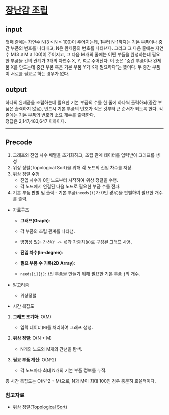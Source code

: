 # [장난감 조립](https://www.acmicpc.net/problem/2637)

## input
첫째 줄에는 자연수 N(3 ≤ N ≤ 100)이 주어지는데, 1부터 N-1까지는 기본 부품이나 중간 부품의 번호를 나타내고, N은 완제품의 번호를 나타낸다. 그리고 그 다음 줄에는 자연수 M(3 ≤ M ≤ 100)이 주어지고, 그 다음 M개의 줄에는 어떤 부품을 완성하는데 필요한 부품들 간의 관계가 3개의 자연수 X, Y, K로 주어진다. 이 뜻은 "중간 부품이나 완제품 X를 만드는데 중간 부품 혹은 기본 부품 Y가 K개 필요하다"는 뜻이다. 두 중간 부품이 서로를 필요로 하는 경우가 없다.

## output
하나의 완제품을 조립하는데 필요한 기본 부품의 수를 한 줄에 하나씩 출력하되(중간 부품은 출력하지 않음), 반드시 기본 부품의 번호가 작은 것부터 큰 순서가 되도록 한다. 각 줄에는 기본 부품의 번호와 소요 개수를 출력한다.  
정답은 2,147,483,647 이하이다.

---

## Precode
1. 그래프와 진입 차수 배열을 초기화하고, 조립 관계 데이터를 입력받아 그래프를 생성
2. 위상 정렬(Topological Sort)을 위해 각 노드의 진입 차수를 저장.
3. 위상 정렬 수행
    - 진입 차수가 0인 노드부터 시작하여 위상 정렬을 수행.
    - 각 노드에서 연결된 다음 노드로 필요한 부품 수를 전파.
4. 기본 부품 판별 및 출력
       - 기본 부품(`needs[i]`가 0인 경우)을 판별하여 필요한 개수를 출력.


* 자료구조
   - **그래프(Graph)**:
   - 각 부품의 조립 관계를 나타냄.
   - 방향성 있는 간선(`Y -> X`)과 가중치(`K`)로 구성된 그래프 사용.
   
    - **진입 차수(In-degree)**:

    -  **필요 부품 수 기록(2D Array)**:
   - `needs[i][j]`: `i`번 부품을 만들기 위해 필요한 기본 부품 `j`의 개수.

* 알고리즘
    - 위상정렬

* 시간 복잡도
1. **그래프 초기화**: O(M)
   - 입력 데이터(`M`)를 처리하여 그래프 생성.
   
2. **위상 정렬**: O(N + M)
   - N개의 노드와 M개의 간선을 탐색.
   
3. **필요 부품 계산**: O(N^2)
   - 각 노드마다 최대 N개의 기본 부품 정보를 누적.

총 시간 복잡도는 O(N^2 + M)으로, N과 M이 최대 100인 경우 충분히 효율적이다.

### 참고자료
- [위상 정렬(Topological Sort)](https://ko.wikipedia.org/wiki/%EC%9C%84%EC%83%81_%EC%A0%95%EB%A0%AC)
